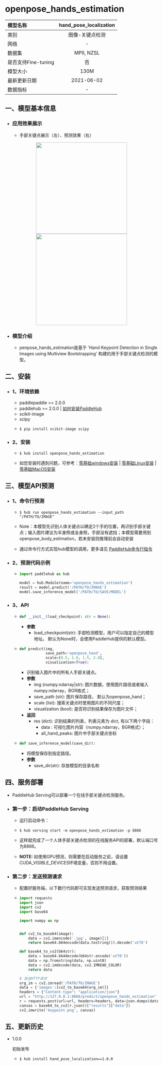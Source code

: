 # openpose_hands_estimation

| 模型名称            | hand_pose_localization |
| :------------------ | :--------------------: |
| 类别                |    图像-关键点检测     |
| 网络                |           -            |
| 数据集              |       MPII, NZSL       |
| 是否支持Fine-tuning |           否           |
| 模型大小            |          130M          |
| 最新更新日期        |       2021-06-02       |
| 数据指标            |           -            |

## 一、模型基本信息

- ### 应用效果展示
  - 手部关键点展示（左）、预测效果（右）
<p align="center">
<img src="https://user-images.githubusercontent.com/76040149/133233743-dc6e3aaf-27fd-4f7d-95be-21c9383a2ea1.png" height="300"><img src="https://user-images.githubusercontent.com/76040149/133234189-f7a47940-2be2-445c-8043-b490b5402e15.png" height="300">
</p>

- ### 模型介绍
  - penpose_hands_estimation是基于 'Hand Keypoint Detection in Single Images using Multiview Bootstrapping' 构建的用于手部关键点检测的模型。
  

## 二、安装

- ### 1、环境依赖

  - paddlepaddle >= 2.0.0
  - paddlehub >= 2.0.0    | [如何安装PaddleHub](../../../../docs/docs_ch/get_start/installation.rst)
  - scikit-image
  - scipy
  - ```shell
    $ pip install scikit-image scipy
    ```

- ### 2、安装

  - ```shell
    $ hub install openpose_hands_estimation
    ```

  - 如您安装时遇到问题，可参考：[零基础windows安装](../../../../docs/docs_ch/get_start/windows_quickstart.md)
   | [零基础Linux安装](../../../../docs/docs_ch/get_start/linux_quickstart.md) | [零基础MacOS安装](../../../../docs/docs_ch/get_start/mac_quickstart.md)

## 三、模型API预测

- ### 1、命令行预测

  - ```shell
    $ hub run openpose_hands_estimation --input_path "/PATH/TO/IMAGE"
    ```
    
  - Note：本模型先识别人体关键点以确定2个手的位置，再识别手部关键点；输入图片建议为半身照或全身照，手部没有遮挡；本模型需要用到openpose_body_estimation，若未安装则推理前会自动安装
    
  - 通过命令行方式实现hub模型的调用，更多请见 [PaddleHub命令行指令](../../../../docs/docs_ch/tutorial/cmd_usage.rst)

- ### 2、预测代码示例

  - ```python
    import paddlehub as hub
    
    model = hub.Module(name='openpose_hands_estimation')
    result = model.predict('/PATH/TO/IMAGE')
    model.save_inference_model('/PATH/TO/SAVE/MODEL')
    ```
  
- ### 3、API

  - ```python
    def __init__(load_checkpoint: str = None):
    ```

    - **参数**
      - load_checkpoint(str): 手部检测模型，用户可以指定自己的模型地址。 默认为None时，会使用PaddleHub提供的默认模型。

  - ```python
    def predict(img, 
                save_path='openpose_hand', 
                scale=[0.5, 1.0, 1.5, 2.0], 
                visualization=True):
    ```

    - 识别输入图片中的所有人手部关键点。
    - **参数**
      - img (numpy.ndarray|str): 图片数据，使用图片路径或者输入numpy.ndarray，BGR格式；
      - save_path (str): 图片保存路径， 默认为openpose_hand；
      - scale (list): 搜索关键点时使用图片的不同尺度；
      - visualization (bool): 是否将识别结果保存为图片文件；
    - **返回**
      - res (dict): 识别结果的列表，列表元素为 dict, 有以下两个字段：
        - data : 可视化图片内容（numpy.ndarray，BGR格式）；
        - all_hand_peaks: 图片中手部关键点坐标

  - ```python
    def save_inference_model(save_dir):
    ```

    - 将模型保存到指定路径。
    - **参数**
      - save_dir(str): 存放模型的目录名称

## 四、服务部署

- PaddleHub Serving可以部署一个在线手部关键点检测服务。

- ### 第一步：启动PaddleHub Serving

  - 运行启动命令：
  - ```shell
    $ hub serving start -m openpose_hands_estimation -p 8866
    ```

  - 这样就完成了一个人体手部关键点检测的在线服务API的部署，默认端口号为8866。

  - **NOTE:** 如使用GPU预测，则需要在启动服务之前，请设置CUDA\_VISIBLE\_DEVICES环境变量，否则不用设置。

- ### 第二步：发送预测请求

  - 配置好服务端，以下数行代码即可实现发送预测请求，获取预测结果

  - ```python
    import requests
    import json
    import cv2
    import base64
    
    import numpy as np
    
    
    def cv2_to_base64(image):
        data = cv2.imencode('.jpg', image)[1]
        return base64.b64encode(data.tostring()).decode('utf8')
    
    def base64_to_cv2(b64str):
        data = base64.b64decode(b64str.encode('utf8'))
        data = np.fromstring(data, np.uint8)
        data = cv2.imdecode(data, cv2.IMREAD_COLOR)
        return data
    
    # 发送HTTP请求
    org_im = cv2.imread('/PATH/TO/IMAGE')
    data = {'images':[cv2_to_base64(org_im)]}
    headers = {"Content-type": "application/json"}
    url = "http://127.0.0.1:8866/predict/openpose_hands_estimation"
    r = requests.post(url=url, headers=headers, data=json.dumps(data))
    canvas = base64_to_cv2(r.json()["results"]["data"])
    cv2.imwrite('keypoint.png', canvas)
    ```

## 五、更新历史

* 1.0.0

  初始发布

  * ```shell
    $ hub install hand_pose_localization==1.0.0
    ```

    
